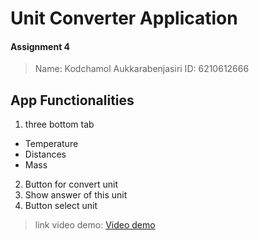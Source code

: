 # Unit Converter Application
#### Assignment 4

>Name: Kodchamol Aukkarabenjasiri
>ID: 6210612666



## App Functionalities
1. three bottom tab
* Temperature
* Distances
* Mass

2. Button for convert unit
3. Show answer of this unit
4. Button select unit


> link video demo: [Video demo](https://youtu.be/z-oaXBbP2o0)